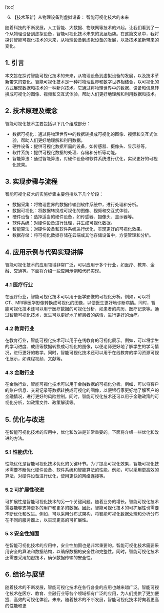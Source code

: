 
[toc]                    
                
                
6. 【技术革新】从物理设备到虚拟设备： 智能可视化技术的未来

随着科技的不断发展，人工智能、大数据、物联网等技术的兴起，让我们看到了一个从物理设备到虚拟设备，智能可视化技术未来的发展趋势。在这篇文章中，我将探讨智能可视化技术的未来，从物理设备到虚拟设备的发展，以及技术革新带来的变化。

## 1. 引言

本文旨在探讨智能可视化技术的未来，从物理设备到虚拟设备的发展，以及技术革新带来的变化。智能可视化技术是一种将物理世界和数字世界相结合，以可视化的方式展现数据和技术的一种新兴技术。它通过将物理世界中的数据、设备和信息转换成可视化的图像、视频和交互式体验，帮助人们更好地理解和利用数据和技术。

## 2. 技术原理及概念

智能可视化技术主要包括以下几个组成部分：

- 数据可视化：通过将物理世界中的数据转换成可视化的图像、视频和交互式体验，帮助人们更好地理解和利用数据。
- 硬件设备：提供可视化数据所需的设备，如传感器、摄像头、显示器等。
- 软件系统：提供可视化数据的处理、存储和分析等功能。
- 智能算法：通过智能算法，对硬件设备和软件系统进行优化，实现更好的可视化效果。

## 3. 实现步骤与流程

智能可视化技术的实施步骤主要包括以下几个阶段：

- 数据采集：将物理世界的数据传输到软件系统中，进行处理和分析。
- 数据可视化：将数据转换成可视化的图像、视频和交互式体验。
- 硬件设备：选择适当的硬件设备，如传感器、摄像头、显示器等。
- 软件系统：对硬件设备进行处理，并生成可视化数据。
- 智能算法：对硬件设备和软件系统进行优化，实现更好的可视化效果。
- 数据存储：将可视化数据存储在云端或其他存储设备中，方便管理和分析。

## 4. 应用示例与代码实现讲解

智能可视化技术的应用领域非常广泛，可以应用于多个行业，如医疗、教育、金融、交通等。下面将介绍一些应用示例和代码实现。

### 4.1 医疗行业

在医疗行业，智能可视化技术可以用于医学影像的可视化分析。例如，可以将CT、MRI等医学影像转换成可视化的图像，以便医生更好地诊断病情。同时，智能可视化技术还可以用于医疗数据的可视化分析，如患者的病历、医疗记录等。通过智能可视化技术，医生可以更好地了解患者的病情，进行更好的治疗。

### 4.2 教育行业

在教育行业，智能可视化技术可以用于在线教育的可视化展示。例如，可以将学生的学习进度、成绩等数据转换成可视化的图像，以便老师更好地了解学生的学习情况，进行更好的教学。同时，智能可视化技术还可以用于在线教育的学习资源可视化展示，如课程视频、文献等。

### 4.3 金融行业

在金融行业，智能可视化技术可以用于金融数据的可视化分析。例如，可以将客户的账户信息、交易记录等数据转换成可视化的图像，以便银行家更好地了解客户的金融情况，进行更好的风险控制。同时，智能可视化技术还可以用于金融政策的可视化分析，如政策文件、政策解读等。

## 5. 优化与改进

在智能可视化技术的应用中，优化和改进是非常重要的。下面将介绍一些优化和改进的方法。

### 5.1 性能优化

性能优化是智能可视化技术优化的关键环节。为了提高可视化效果，智能可视化技术需要不断优化硬件设备、软件系统和智能算法的性能。例如，可以采用更高效的算法，对硬件设备进行优化，使用更快的网络连接等。

### 5.2 可扩展性改进

可扩展性是智能可视化技术的另一个关键问题。随着业务的增长，智能可视化技术需要能够支持更多的用户和更多的数据。因此，智能可视化技术的可扩展性也需要不断优化和改进。例如，可以采用分布式架构，将智能可视化数据处理和分析分布在不同的服务器上，以实现更高的可扩展性。

### 5.3 安全性加固

在智能可视化技术的应用中，安全性加固也是非常重要的。智能可视化技术需要采用安全的算法和数据结构，以确保数据的安全性和完整性。同时，智能可视化技术还需要采用加密技术，确保数据传输的安全性。

## 6. 结论与展望

随着技术的不断发展，智能可视化技术在各行各业的应用也越来越广泛。智能可视化技术在医疗、教育、金融行业等各个领域都有广泛的应用，为人们提供了更加便捷、高效的可视化体验。未来，随着技术的不断发展，智能可视化技术将向着更高的性能和更

